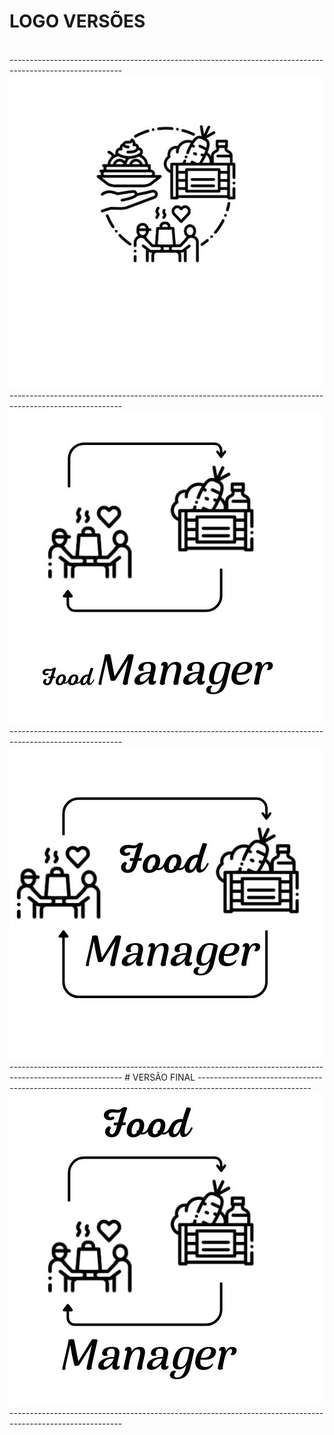 # LOGO VERSÕES
<br>
----------------------------------------------------------------------------------------------------------
<img src="1.jpg">
----------------------------------------------------------------------------------------------------------
<img src="2.jpg">
----------------------------------------------------------------------------------------------------------
<img src="4.jpg">
----------------------------------------------------------------------------------------------------------
# VERSÃO FINAL
----------------------------------------------------------------------------------------------------------
<img src="3.jpg">
----------------------------------------------------------------------------------------------------------

